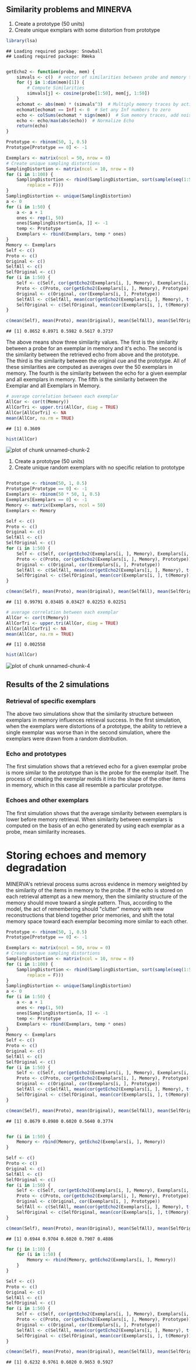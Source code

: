 Similarity problems and MINERVA
-------------------------------

1. Create a prototype (50 units)
2. Create unique exmplars with some distortion from prototype


```r
library(lsa)
```

```
## Loading required package: Snowball
## Loading required package: RWeka
```

```r

getEcho2 <- function(probe, mem) {
    simvals <- c()  # vector of similarities between probe and memory traces
    for (j in 1:dim(mem)[1]) {
        # Compute Similarities
        simvals[j] <- cosine(probe[1:50], mem[j, 1:50])
    }
    echomat <- abs(mem) * (simvals^3)  # Multiply memory traces by activation value
    echomat[echomat == Inf] <- 0  # Set any Inf numbers to zero
    echo <- colSums(echomat * sign(mem))  # Sum memory traces, add noise
    echo <- echo/max(abs(echo))  # Normalize Echo
    return(echo)
}

Prototype <- rbinom(50, 1, 0.5)
Prototype[Prototype == 0] <- -1

Exemplars <- matrix(ncol = 50, nrow = 0)
# Create unique sampling distortions
SamplingDistortion <- matrix(ncol = 10, nrow = 0)
for (i in 1:100) {
    SamplingDistortion <- rbind(SamplingDistortion, sort(sample(seq(1:50), 10, 
        replace = F)))
}
SamplingDistortion <- unique(SamplingDistortion)
a <- 0
for (i in 1:50) {
    a <- a + 1
    ones <- rep(1, 50)
    ones[SamplingDistortion[a, ]] <- -1
    temp <- Prototype
    Exemplars <- rbind(Exemplars, temp * ones)
}
Memory <- Exemplars
Self <- c()
Proto <- c()
Original <- c()
SelfAll <- c()
SelfOriginal <- c()
for (i in 1:50) {
    Self <- c(Self, cor(getEcho2(Exemplars[i, ], Memory), Exemplars[i, ]))
    Proto <- c(Proto, cor(getEcho2(Exemplars[i, ], Memory), Prototype))
    Original <- c(Original, cor(Exemplars[i, ], Prototype))
    SelfAll <- c(SelfAll, mean(cor(getEcho2(Exemplars[i, ], Memory), t(Memory))))
    SelfOriginal <- c(SelfOriginal, mean(cor(Exemplars[i, ], t(Memory))))
}

c(mean(Self), mean(Proto), mean(Original), mean(SelfAll), mean(SelfOriginal))
```

```
## [1] 0.8652 0.8971 0.5982 0.5617 0.3737
```

The above means show three similarity values. The first is the similarity between a probe for an exemplar in memory and it's echo. The second is the similarity between the retrieved echo from above and the prototype. The third is the similarity between the original cue and the prototype. All of these similarities are computed as averages over the 50 exemplars in memory. The fourth is the similarity between the echo for a given exemplar and all exemplars in memory. The fifth is the similarity between the Exemplar and all Exemplars in Memory.

```r
# average correlation between each exemplar
AllCor <- cor(t(Memory))
AllCorTri <- upper.tri(AllCor, diag = TRUE)
AllCor[AllCorTri] <- NA
mean(AllCor, na.rm = TRUE)
```

```
## [1] 0.3609
```

```r
hist(AllCor)
```

![plot of chunk unnamed-chunk-2](figure/unnamed-chunk-2.png) 


1. Create a prototype (50 units)
2. Create unique random exemplars with no specific relation to prototype


```r

Prototype <- rbinom(50, 1, 0.5)
Prototype[Prototype == 0] <- -1
Exemplars <- rbinom(50 * 50, 1, 0.5)
Exemplars[Exemplars == 0] <- -1
Memory <- matrix(Exemplars, ncol = 50)
Exemplars <- Memory

Self <- c()
Proto <- c()
Original <- c()
SelfAll <- c()
SelfOriginal <- c()
for (i in 1:50) {
    Self <- c(Self, cor(getEcho2(Exemplars[i, ], Memory), Exemplars[i, ]))
    Proto <- c(Proto, cor(getEcho2(Exemplars[i, ], Memory), Prototype))
    Original <- c(Original, cor(Exemplars[i, ], Prototype))
    SelfAll <- c(SelfAll, mean(cor(getEcho2(Exemplars[i, ], Memory), t(Memory))))
    SelfOriginal <- c(SelfOriginal, mean(cor(Exemplars[i, ], t(Memory))))
}

c(mean(Self), mean(Proto), mean(Original), mean(SelfAll), mean(SelfOriginal))
```

```
## [1] 0.99791 0.03485 0.03427 0.02253 0.02251
```



```r
# average correlation between each exemplar
AllCor <- cor(t(Memory))
AllCorTri <- upper.tri(AllCor, diag = TRUE)
AllCor[AllCorTri] <- NA
mean(AllCor, na.rm = TRUE)
```

```
## [1] 0.002558
```

```r
hist(AllCor)
```

![plot of chunk unnamed-chunk-4](figure/unnamed-chunk-4.png) 


## Results of the 2 simulations

### Retrieval of specific exemplars
The above two simulations show that the similarity structure between exemplars in memory influences retrieval success. In the first simulation, when the exemplars were distortions of a prototype, the ability to retrieve a single exemplar was worse than in the second simulation, where the exemplars were drawn from a random distribution. 

### Echo and prototypes
The first simulation shows that a retrieved echo for a given exemplar probe is more similar to the prototype than is the probe for the exemplar itself. The process of creating the exemplar molds it into the shape of the other items in memory, which in this case all resemble a particular prototype.

### Echoes and other exemplars
The first simulation shows that the average similarity between exemplars is lower before memory retrieval. When similarity between exemplars is computed on the basis of an echo generated by using each exemplar as a probe, mean similarity increases.

# Storing echoes and memory degradation

MINERVA's retrieval process sums across evidence in memory weighted by the similarity of the items in memory to the probe. If the echo is stored on each retrieval attempt as a new memory, then the similarity structure of the memory should move toward a single pattern. Thus, according to the model, the act of remembering should "clutter" memory with new reconstructions that blend together prior memories, and shift the total memory space toward each exemplar becoming more similar to each other.


```r
Prototype <- rbinom(50, 1, 0.5)
Prototype[Prototype == 0] <- -1

Exemplars <- matrix(ncol = 50, nrow = 0)
# Create unique sampling distortions
SamplingDistortion <- matrix(ncol = 10, nrow = 0)
for (i in 1:100) {
    SamplingDistortion <- rbind(SamplingDistortion, sort(sample(seq(1:50), 10, 
        replace = F)))
}
SamplingDistortion <- unique(SamplingDistortion)
a <- 0
for (i in 1:50) {
    a <- a + 1
    ones <- rep(1, 50)
    ones[SamplingDistortion[a, ]] <- -1
    temp <- Prototype
    Exemplars <- rbind(Exemplars, temp * ones)
}
Memory <- Exemplars
Self <- c()
Proto <- c()
Original <- c()
SelfAll <- c()
SelfOriginal <- c()
for (i in 1:50) {
    Self <- c(Self, cor(getEcho2(Exemplars[i, ], Memory), Exemplars[i, ]))
    Proto <- c(Proto, cor(getEcho2(Exemplars[i, ], Memory), Prototype))
    Original <- c(Original, cor(Exemplars[i, ], Prototype))
    SelfAll <- c(SelfAll, mean(cor(getEcho2(Exemplars[i, ], Memory), t(Memory))))
    SelfOriginal <- c(SelfOriginal, mean(cor(Exemplars[i, ], t(Memory))))
}

c(mean(Self), mean(Proto), mean(Original), mean(SelfAll), mean(SelfOriginal))
```

```
## [1] 0.8679 0.8980 0.6020 0.5640 0.3774
```

```r

for (i in 1:50) {
    Memory <- rbind(Memory, getEcho2(Exemplars[i, ], Memory))
}

Self <- c()
Proto <- c()
Original <- c()
SelfAll <- c()
SelfOriginal <- c()
for (i in 1:50) {
    Self <- c(Self, cor(getEcho2(Exemplars[i, ], Memory), Exemplars[i, ]))
    Proto <- c(Proto, cor(getEcho2(Exemplars[i, ], Memory), Prototype))
    Original <- c(Original, cor(Exemplars[i, ], Prototype))
    SelfAll <- c(SelfAll, mean(cor(getEcho2(Exemplars[i, ], Memory), t(Memory))))
    SelfOriginal <- c(SelfOriginal, mean(cor(Exemplars[i, ], t(Memory))))
}

c(mean(Self), mean(Proto), mean(Original), mean(SelfAll), mean(SelfOriginal))
```

```
## [1] 0.6944 0.9704 0.6020 0.7907 0.4886
```

```r
for (j in 1:10) {
    for (i in 1:50) {
        Memory <- rbind(Memory, getEcho2(Exemplars[i, ], Memory))
    }
}

Self <- c()
Proto <- c()
Original <- c()
SelfAll <- c()
SelfOriginal <- c()
for (i in 1:50) {
    Self <- c(Self, cor(getEcho2(Exemplars[i, ], Memory), Exemplars[i, ]))
    Proto <- c(Proto, cor(getEcho2(Exemplars[i, ], Memory), Prototype))
    Original <- c(Original, cor(Exemplars[i, ], Prototype))
    SelfAll <- c(SelfAll, mean(cor(getEcho2(Exemplars[i, ], Memory), t(Memory))))
    SelfOriginal <- c(SelfOriginal, mean(cor(Exemplars[i, ], t(Memory))))
}

c(mean(Self), mean(Proto), mean(Original), mean(SelfAll), mean(SelfOriginal))
```

```
## [1] 0.6232 0.9761 0.6020 0.9653 0.5927
```

```r

```


